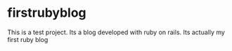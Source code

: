 # firstrubyblog
This is a test project. Its a blog developed with ruby on rails. Its actually my first ruby blog
